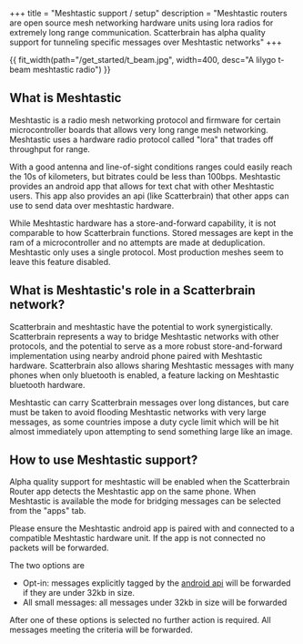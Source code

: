 +++
title = "Meshtastic support / setup"
description = "Meshtastic routers are open source mesh networking hardware units using lora radios for extremely long range communication. Scatterbrain has alpha quality support for tunneling specific messages over Meshtastic networks"
+++

{{ fit_width(path="/get_started/t_beam.jpg", width=400, desc="A lilygo t-beam meshtastic radio") }}

## What is Meshtastic
Meshtastic is a radio mesh networking protocol and firmware for certain microcontroller boards that allows very long range mesh networking. Meshtastic uses a hardware radio protocol called "lora" that trades off throughput for range.

With a good antenna and line-of-sight conditions ranges could easily reach the 10s of kilometers, but bitrates could be less than 100bps. Meshtastic provides an android app that allows for text chat with other Meshtastic users. This app also provides an api (like Scatterbrain) that other apps can use to send data over meshtastic hardware.

While Meshtastic hardware has a store-and-forward capability, it is not comparable to how Scatterbrain functions. Stored messages are kept in the ram of a microcontroller and no attempts are made at deduplication. Meshtastic only uses a single protocol. Most production meshes seem to leave this feature disabled.

## What is Meshtastic's role in a Scatterbrain network?
Scatterbrain and meshtastic have the potential to work synergistically. Scatterbrain represents a way to bridge Meshtastic networks with other protocols, and the potential to serve as a more robust store-and-forward implementation using nearby android phone paired with Meshtastic hardware. Scatterbrain also allows sharing Meshtastic messages with many phones when only bluetooth is enabled, a feature lacking on Meshtastic bluetooth hardware.

Meshtastic can carry Scatterbrain messages over long distances, but care must be taken to avoid flooding Meshtastic networks with very large messages, as some countries impose a duty cycle limit which will be hit almost immediately upon attempting to send something large like an image.

## How to use Meshtastic support?
Alpha quality support for meshtastic will be enabled when the Scatterbrain Router app detects the Meshtastic app on the same phone. When Meshtastic is available the mode for bridging messages can be selected from the "apps" tab.

Please ensure the Meshtastic android app is paired with and connected to a compatible Meshtastic hardware unit. If the app is not connected no packets will be forwarded.

The two options are
- Opt-in: messages explicitly tagged by the [android api](@/docs/android.md) will be forwarded if they are under 32kb in size.
- All small messages: all messages under 32kb in size will be forwarded

After one of these options is selected no further action is required. All messages meeting the criteria will be forwarded.
